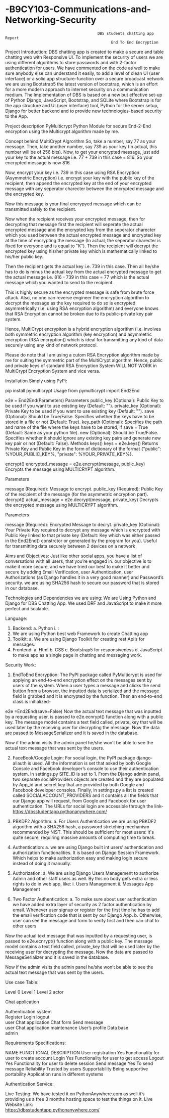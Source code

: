# -B9CY103-Communications-and-Networking-Security

                                             DBS students chatting app Report
	                                               End To End Encryption


Project Introduction:
			DBS chatting app is created to make a secure and table chatting web with 
Responsive UI. To implement the security of users we are using different algorithms to store passwords and with 2-factor authentication for users. We have commented on the code as well to make sure anybody else can understand it easily, to add a level of clean UI (user interface) or a solid app structure-function over a secure broadcast network we are using Bootstrap5 the latest version of bootstrap, which is an effort for a more modern approach to internet security on a communication medium. The Implementation of DBS is based on a new but effective set-up of Python Django, JavaScript, Bootstrap, and SQLite where Bootstrap is for the app structure and UI (user interface) tool, Python for the server setup, Django for better backend and to provide new technologies-based security to the App. 

Project description
PyMulticrypt
Python Module for secure End-2-End encryption using the Multicrypt algorithm made by me.

Concept behind MultiCrypt Algrorithm
So, take a number, say 77 as your message. Then, take another number, say 739 as your key (In actual, this number will be of 256 bits). Now, to get your encrypted message, just add your key to the actual message i.e. 77 + 739 in this case = 816. So your encrypted message is now 816.

Now, encrypt your key i.e. 739 in this case using RSA Encryption (Asymmetric Encryption) i.e. encrypt your key with the public key of the recipient, then append the encrypted key at the end of your encrypted message with any seperator charecter between the encrypted message and the encrypted key.

Now this message is your final encrypyed message which can be transmitted safely to the recipient.

Now when the recipient receives your encrypted message, then for decrypting that message first the recipient will seperate the actual encrypted message and the encrypted key from the seperator charecter which you used between the actual encrypted message and encrypted key at the time of encrypting the message (In actual, the seperator charecter is fixed for everyone and is equal to "K"). Then the recipient will decrypt the encrypted key using his/her private key which is mathematically linked to his/her public key.

Then the recipient gets the actual key i.e. 739 in this case. Then all he/she has to do is minus the actual key from the actual encrypted message to get the actual message i.e. 816 - 739 in this case = 77 which is the actual message which you wanted to send to the recipient.

This is highly secure as the encrypted message is safe from brute force attack. Also, no one can reverse engineer the encryption algorithm to decrypt the message as the key required to do so is encrypted asymmetrically (i.e. using RSA encryption algorithm) and everyone knows that RSA Encryption cannot be broken due to its public-private key pair system.

Hence, MultiCrypt encrypiton is a hybrid encryption algorithm (i.e. involves both symmetric encryption algorithm (key encryption) and asymmetric encryption (RSA encryption)) which is ideal for transmitting any kind of data securely using any kind of network protocol.

Please do note that I am using a cutom RSA Encryption algorithm made by me for suiting the symmetric part of the MultiCrypt algorithm. Hence, public and private keys of standard RSA Encryption System WILL NOT WORK in MultiCrypt Encryption System and vice versa.

Installation
Simply using PyPi:

pip install pymulticrypt
Usage
from pymulticrypt import End2End

e2e = End2End(Parameters)
Parameters
public_key (Optional): Public Key to be used if you want to use existing key (Default: "").
private_key (Optional): Private Key to be used if you want to use existing key (Default: "").
save (Optional): Should be True/False. Specifies whether the keys have to be stored in a file or not (Default: True).
key_path (Optional): Specifies the path and name of the file where the keys have to be stored, if save = True (Default: Same as your python file).
new (Optional): Should be True/False. Specifies whether it should ignore any existing key pairs and generate new key pair or not (Default: False).
Methods
keys()
keys = e2e.keys()
Returns Private Key and Public Key in the form of dictionary of the format {"public": %YOUR_PUBLIC_KEY%, "private": %YOUR_PRIVATE_KEY%}.

encrypt()
encrypted_message = e2e.encrypt(message, public_key)
Encrypts the message using MULTICRYPT algorithm.

Parameters

message (Required): Message to encrypt.
public_key (Required): Public Key of the recipient of the message (for the asymmetric encryption part).
decrypt()
actual_message = e2e.decrypt(message, private_key)
Decrypts the encrypted message using MULTICRYPT algorithm.

Parameters

message (Required): Encrypted Message to decryt.
private_key (Optional): Your Private Key required to decrypt any message which is encrypted with Public Key linked to that private key (Default: Key which was either passed in the End2End() constrctor or generated by the program for you).
Useful for transmitting data securely between 2 devices on a network


Aims and Objectives:
 			Just like other social apps, you have a list of conversations with all users, that you’re engaged in. our objective is to make it more secure, and we have tried our best to make it better and secure by adding Email Verification, user Authentication, user Authorizations (as Django handles it in a very good manner) and Password’s security. we are using SHA256 hash to secure our password that is stored in our database.

Technologies and Dependencies we are using:
 						We are Using Python and Django for DBS Chatting App. We used DRF and JavaScript to make it more perfect and scalable.

Language:
1.	Backend:
a.	Python
i.	:
1.	We are using Python best web Framework to create Chatting app 
2.	Toolkit:
a.	We are using Django Toolkit for creating rest Api’s for messages.
2.	Frontend:
a.	Html
b.	CSS
c.	Bootstrap5 for responsiveness
d.	JavaScript to make app as a single page in chatting and messaging work.

Security Work:



1.	EndToEnd Encryption: The PyPI package called PyMulticrypt is used for applying an end-to-end encryption effect on the messages sent by users of the system. When a user types a message and clicks the send button from a browser, the inputted data is serialized and the message field is grabbed and it is encrypted by the function. Then an end-to-end class is initialized-


e2e =End2End(save=False)
Now the actual text message that was inputted by a requesting user, is passed to e2e.ecnrypt() function along with a public key. The message model contains a text field called, private_key that will be used later by the receiving user for decrypting the message. Now the data are passed to MessageSerializer and it is saved in the database. 

Now if the admin visits the admin panel he/she won’t be able to see the actual text message that was sent by the users.


2.	FaceBook/Google Login: For social login, the PyPI package django-allauth is used. All the information is set that asked by both Google Console and Facebook developer’s console to use their authentication system. In settings.py SITE_ID is set to 1. From the Django admin panel, two separate socialProviders objects are created and they are populated by App_id and secret key that are provided by  both Google and Facebook developer consoles. Finally, in settings.py a list is created called SOCIALACCOUNT_PROVIDERS and it contains all the fields that our Django app will request, from Google and Facebook for user authentication. The URLs for social login are accessible through the link- https://dbsstudentapp.pythonanywhere.com/ 
3.	PBKDF2 Algorithm:
a.	For Users Authentication we are using PBKDF2 algorithm with a SHA256 hash, a password stretching mechanism recommended by NIST. This should be sufficient for most users: it's quite secure, requiring massive amounts of computing time to break.

4.	Authentication:
a.	we are using Django built int users’ authentication and authorization functionalities. It is based on Django Session Framework. Which helps to make authorization easy and making login secure instead of doing it manually.

5.	Authorization:
a.	We are using Django Users Management to authorize Admin and other staff users as well. By this no body gets extra or less rights to do in web app, like:
i.	Users Management 
ii.	Messages App Management

6.	Two Factor Authentication:
a.	To make sure about user authentication we have added extra layer of security as 2 factor authentication by email. Whenever user signup or register for the first time he has to add the email verification code that is sent by our Django App.
b.	Otherwise, user can see the message and form to verify first and then can chat to other users

Now the actual text message that was inputted by a requesting user, is passed to e2e.ecnrypt() function along with a public key. The message model contains a text field called, private_key that will be used later by the receiving user for decrypting the message. Now the data are passed to MessageSerializer and it is saved in the database. 

Now if the admin visits the admin panel he/she won’t be able to see the actual text message that was sent by the users.


Use case Table:


Level 0	Level 1	Level 2	actor


Chat application	

Authentication system	
Register Login logout	
user
Chat
application	Chat form	Send message	
user
Chat
application	
maintenance	User’s profile
Data base	
admin





Requirements Specifications:

NAME	FUNCT IONAL	DESCRIPTION
User
registration	Yes	Functionality for user to create account
Login	Yes	Functionality for user to get access
Logout	Yes	Functionality for user to delete session
Send message	Yes	To send message
Reliability		Trusted by users
Supportability		Being supportive
portability		Application runs in different systems
 
Authentication Service:







Live Testing:
		We have tested it on PythonAnywhere.com as well it’s providing us a free 3 months hosting space to test the things on it.
Live Website Link:  
                                            https://dbsstudentapp.pythonanywhere.com/       
